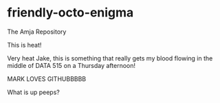 # friendly-octo-enigma
The Amja Repository

This is heat!


Very heat Jake, this is something that really gets my blood flowing in the middle of DATA 515 on a Thursday afternoon!

MARK LOVES GITHUBBBBB



What is up peeps?
